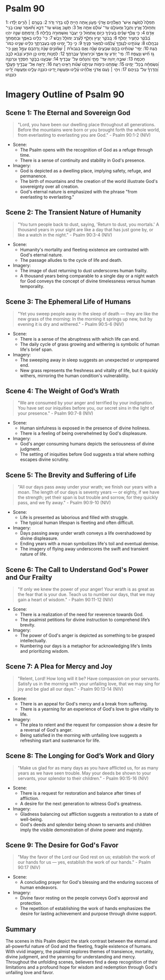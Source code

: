 # Psalm 90
1: תְּפִלָּה֮ לְמֹשֶׁ֪ה אִֽישׁ־ הָאֱלֹ֫הִ֥ים אֲֽדֹנָ֗י מָע֣וֹן אַ֭תָּה הָיִ֥יתָ לָּ֗נוּ בְּדֹ֣ר וָדֹֽר׃
2: בְּטֶ֤רֶם ׀ הָ֘רִ֤ים יֻלָּ֗דוּ וַתְּח֣וֹלֵֽל אֶ֣רֶץ וְתֵבֵ֑ל וּֽמֵעוֹלָ֥ם עַד־ ע֝וֹלָ֗ם אַתָּ֥ה אֵֽל׃
3: תָּשֵׁ֣ב אֱ֭נוֹשׁ עַד־ דַּכָּ֑א וַ֝תֹּ֗אמֶר שׁ֣וּבוּ בְנֵי־ אָדָֽם׃
4: כִּ֤י אֶ֪לֶף שָׁנִ֡ים בְּֽעֵינֶ֗יךָ כְּי֣וֹם אֶ֭תְמוֹל כִּ֣י יַעֲבֹ֑ר וְאַשְׁמוּרָ֥ה בַלָּֽיְלָה׃
5: זְ֭רַמְתָּם שֵׁנָ֣ה יִהְי֑וּ בַּ֝בֹּ֗קֶר כֶּחָצִ֥יר יַחֲלֹֽף׃
6: בַּ֭בֹּקֶר יָצִ֣יץ וְחָלָ֑ף לָ֝עֶ֗רֶב יְמוֹלֵ֥ל וְיָבֵֽשׁ׃
7: כִּֽי־ כָלִ֥ינוּ בְאַפֶּ֑ךָ וּֽבַחֲמָתְךָ֥ נִבְהָֽלְנוּ׃
8: עֲוֺנֹתֵ֣ינוּ לְנֶגְדֶּ֑ךָ עֲ֝לֻמֵ֗נוּ לִמְא֥וֹר פָּנֶֽיךָ׃
9: כִּ֣י כָל־ יָ֭מֵינוּ פָּנ֣וּ בְעֶבְרָתֶ֑ךָ כִּלִּ֖ינוּ שָׁנֵ֣ינוּ כְמוֹ־ הֶֽגֶה׃
10: יְמֵֽי־ שְׁנוֹתֵ֨ינוּ בָהֶ֥ם שִׁבְעִ֪ים שָׁנָ֡ה וְאִ֤ם בִּגְבוּרֹ֨ת ׀ שְׁמ֘וֹנִ֤ים שָׁנָ֗ה וְ֭רָהְבָּם עָמָ֣ל וָאָ֑וֶן כִּי־ גָ֥ז חִ֝֗ישׁ וַנָּעֻֽפָה׃
11: מִֽי־ י֭וֹדֵעַ עֹ֣ז אַפֶּ֑ךָ וּ֝כְיִרְאָתְךָ֗ עֶבְרָתֶֽךָ׃
12: לִמְנ֣וֹת יָ֭מֵינוּ כֵּ֣ן הוֹדַ֑ע וְ֝נָבִ֗א לְבַ֣ב חָכְמָֽה׃
13: שׁוּבָ֣ה יְ֭הוָה עַד־ מָתָ֑י וְ֝הִנָּחֵ֗ם עַל־ עֲבָדֶֽיךָ׃
14: שַׂבְּעֵ֣נוּ בַבֹּ֣קֶר חַסְדֶּ֑ךָ וּֽנְרַנְּנָ֥ה וְ֝נִשְׂמְחָ֗ה בְּכָל־ יָמֵֽינוּ׃
15: שַׂ֭מְּחֵנוּ כִּימ֣וֹת עִנִּיתָ֑נוּ שְׁ֝נ֗וֹת רָאִ֥ינוּ רָעָֽה׃
16: יֵרָאֶ֣ה אֶל־ עֲבָדֶ֣יךָ פָעֳלֶ֑ךָ וַ֝הֲדָרְךָ֗ עַל־ בְּנֵיהֶֽם׃
17: וִיהִ֤י ׀ נֹ֤עַם אֲדֹנָ֥י אֱלֹהֵ֗ינוּ עָ֫לֵ֥ינוּ וּמַעֲשֵׂ֣ה יָ֭דֵינוּ כּוֹנְנָ֥ה עָלֵ֑ינוּ וּֽמַעֲשֵׂ֥ה יָ֝דֵ֗ינוּ כּוֹנְנֵֽהוּ׃

# Imagery Outline of Psalm 90

## Scene 1: The Eternal and Sovereign God

> "Lord, you have been our dwelling place throughout all generations. Before the mountains were born or you brought forth the whole world, from everlasting to everlasting you are God." - Psalm 90:1-2 (NIV)

- Scene:
  - The Psalm opens with the recognition of God as a refuge through time.
  - There is a sense of continuity and stability in God's presence.
- Imagery:
  - God is depicted as a dwelling place, implying safety, refuge, and permanence.
  - The birth of mountains and the creation of the world illustrate God's sovereignty over all creation.
  - God's eternal nature is emphasized with the phrase "from everlasting to everlasting."

## Scene 2: The Transient Nature of Humanity

> "You turn people back to dust, saying, 'Return to dust, you mortals.' A thousand years in your sight are like a day that has just gone by, or like a watch in the night." - Psalm 90:3-4 (NIV)

- Scene:
  - Humanity's mortality and fleeting existence are contrasted with God's eternal nature.
  - The passage alludes to the cycle of life and death.
- Imagery:
  - The image of dust returning to dust underscores human frailty.
  - A thousand years being comparable to a single day or a night watch for God conveys the concept of divine timelessness versus human temporality.

## Scene 3: The Ephemeral Life of Humans

> "Yet you sweep people away in the sleep of death — they are like the new grass of the morning: In the morning it springs up new, but by evening it is dry and withered." - Psalm 90:5-6 (NIV)

- Scene:
  - There is a sense of the abruptness with which life can end.
  - The daily cycle of grass growing and withering is symbolic of human life's brief span.
- Imagery:
  - The sweeping away in sleep suggests an unexpected or unprepared end.
  - New grass represents the freshness and vitality of life, but it quickly withers, mirroring the human condition's vulnerability.

## Scene 4: The Weight of God’s Wrath

> "We are consumed by your anger and terrified by your indignation. You have set our iniquities before you, our secret sins in the light of your presence." - Psalm 90:7-8 (NIV)

- Scene:
  - Human sinfulness is exposed in the presence of divine holiness.
  - There is a feeling of being overwhelmed by God's displeasure.
- Imagery:
  - God's anger consuming humans depicts the seriousness of divine judgment.
  - The setting of iniquities before God suggests a trial where nothing escapes divine scrutiny.

## Scene 5: The Brevity and Suffering of Life

> "All our days pass away under your wrath; we finish our years with a moan. The length of our days is seventy years — or eighty, if we have the strength; yet their span is but trouble and sorrow, for they quickly pass, and we fly away." - Psalm 90:9-10 (NIV)

- Scene:
  - Life is presented as laborious and filled with struggle.
  - The typical human lifespan is fleeting and often difficult.
- Imagery:
  - Days passing away under wrath conveys a life overshadowed by divine displeasure.
  - Ending years with a moan symbolizes life's toil and eventual demise.
  - The imagery of flying away underscores the swift and transient nature of life.

## Scene 6: The Call to Understand God's Power and Our Frailty

> "If only we knew the power of your anger! Your wrath is as great as the fear that is your due. Teach us to number our days, that we may gain a heart of wisdom." - Psalm 90:11-12 (NIV)

- Scene:
  - There is a realization of the need for reverence towards God.
  - The psalmist petitions for divine instruction to comprehend life’s brevity.
- Imagery:
  - The power of God's anger is depicted as something to be grasped intellectually.
  - Numbering our days is a metaphor for acknowledging life's limits and prioritizing wisdom.

## Scene 7: A Plea for Mercy and Joy

> "Relent, Lord! How long will it be? Have compassion on your servants. Satisfy us in the morning with your unfailing love, that we may sing for joy and be glad all our days." - Psalm 90:13-14 (NIV)

- Scene:
  - There is an appeal for God's mercy and a break from suffering.
  - There is a yearning for an experience of God's love to give vitality to life.
- Imagery:
  - The plea to relent and the request for compassion show a desire for a reversal of God's anger.
  - Being satisfied in the morning with unfailing love suggests a refreshing start and sustenance for life.

## Scene 8: The Longing for God’s Work and Glory

> "Make us glad for as many days as you have afflicted us, for as many years as we have seen trouble. May your deeds be shown to your servants, your splendor to their children." - Psalm 90:15-16 (NIV)

- Scene:
  - There is a request for restoration and balance after times of affliction.
  - A desire for the next generation to witness God's greatness.
- Imagery:
  - Gladness balancing out affliction suggests a restoration to a state of well-being.
  - God's deeds and splendor being shown to servants and children imply the visible demonstration of divine power and majesty.

## Scene 9: The Desire for God's Favor

> "May the favor of the Lord our God rest on us; establish the work of our hands for us — yes, establish the work of our hands." - Psalm 90:17 (NIV)

- Scene:
  - A concluding prayer for God's blessing and the enduring success of human endeavors.
- Imagery:
  - Divine favor resting on the people conveys God's approval and protection.
  - The repetition of establishing the work of hands emphasizes the desire for lasting achievement and purpose through divine support.

## Summary

The scenes in this Psalm depict the stark contrast between the eternal and all-powerful nature of God and the fleeting, fragile existence of humans. With vivid imagery, the psalmist explores themes of transience, mortality, divine judgment, and the yearning for understanding and mercy. Throughout the unfolding scenes, believers find a deep recognition of their limitations and a profound hope for wisdom and redemption through God's unfailing love and favor.